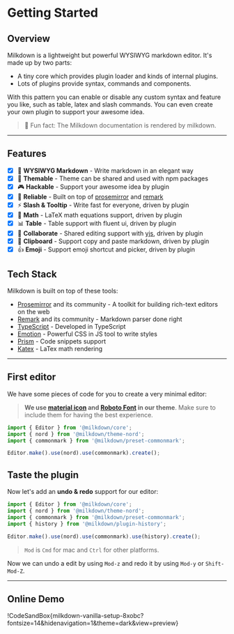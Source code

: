 # Getting Started

## Overview

Milkdown is a lightweight but powerful WYSIWYG markdown editor. It's made up by two parts:

-   A tiny core which provides plugin loader and kinds of internal plugins.
-   Lots of plugins provide syntax, commands and components.

With this pattern you can enable or disable any custom syntax and feature you like, such as table, latex and slash commands. You can even create your own plugin to support your awesome idea.

> 🍼 Fun fact: The Milkdown documentation is rendered by milkdown.

---

## Features

-   [x] 📝 **WYSIWYG Markdown** - Write markdown in an elegant way
-   [x] 🎨 **Themable** - Theme can be shared and used with npm packages
-   [x] 🎮 **Hackable** - Support your awesome idea by plugin
-   [x] 🦾 **Reliable** - Built on top of [prosemirror](https://prosemirror.net/) and [remark](https://github.com/remarkjs/remark)
-   [x] ⚡ **Slash & Tooltip** - Write fast for everyone, driven by plugin
-   [x] 🧮 **Math** - LaTeX math equations support, driven by plugin
-   [x] 📊 **Table** - Table support with fluent ui, driven by plugin
-   [x] 🍻 **Collaborate** - Shared editing support with [yjs](https://docs.yjs.dev/), driven by plugin
-   [x] 💾 **Clipboard** - Support copy and paste markdown, driven by plugin
-   [x] 👍 **Emoji** - Support emoji shortcut and picker, driven by plugin

## Tech Stack

Milkdown is built on top of these tools:

-   [Prosemirror](https://prosemirror.net/) and its community - A toolkit for building rich-text editors on the web
-   [Remark](https://github.com/remarkjs/remark) and its community - Markdown parser done right
-   [TypeScript](https://www.typescriptlang.org/) - Developed in TypeScript
-   [Emotion](https://emotion.sh/) - Powerful CSS in JS tool to write styles
-   [Prism](https://prismjs.com/) - Code snippets support
-   [Katex](https://katex.org/) - LaTex math rendering

---

## First editor

We have some pieces of code for you to create a very minimal editor:

> **We use [material icon](https://fonts.google.com/icons) and [Roboto Font](https://fonts.google.com/specimen/Roboto) in our theme**.
> Make sure to include them for having the best experience.

```typescript
import { Editor } from '@milkdown/core';
import { nord } from '@milkdown/theme-nord';
import { commonmark } from '@milkdown/preset-commonmark';

Editor.make().use(nord).use(commonmark).create();
```

## Taste the plugin

Now let's add an **undo & redo** support for our editor:

```typescript
import { Editor } from '@milkdown/core';
import { nord } from '@milkdown/theme-nord';
import { commonmark } from '@milkdown/preset-commonmark';
import { history } from '@milkdown/plugin-history';

Editor.make().use(nord).use(commonmark).use(history).create();
```

> `Mod` is `Cmd` for mac and `Ctrl` for other platforms.

Now we can undo a edit by using `Mod-z` and redo it by using `Mod-y` or `Shift-Mod-Z`.

---

## Online Demo

!CodeSandBox{milkdown-vanilla-setup-8xobc?fontsize=14&hidenavigation=1&theme=dark&view=preview}
